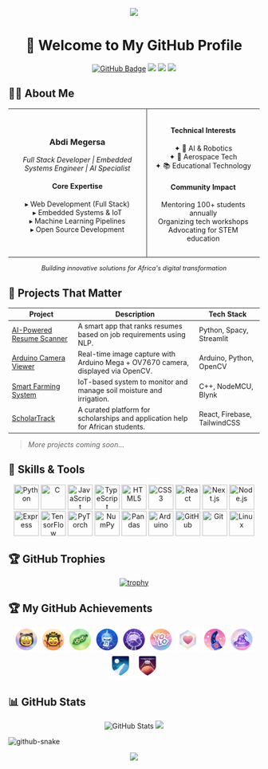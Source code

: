 <p align="center">
  <img src="https://capsule-render.vercel.app/api?text=Hi%20There,%20I'm%20Abdi!&animation=fadeIn&type=waving&color=gradient&height=200&section=header"/>
</p>

<h1 align="center">👋 Welcome to My GitHub Profile</h1>

<p align="center">
  <a href="https://github.com/Hope0351"><img src="https://img.shields.io/badge/Followers-641-blue?style=social&logo=github" alt="GitHub Badge"></a>
  <a href="mailto:abdimegersa02@gmail.com"><img src="https://img.shields.io/badge/Email-D14836?style=flat&logo=gmail&logoColor=white"/></a>
  <a href="https://www.linkedin.com/in/abdi-megersa/"><img src="https://img.shields.io/badge/LinkedIn-0077B5?style=flat&logo=linkedin&logoColor=white"/></a>
  <a href="https://twitter.com/yourhandle"><img src="https://img.shields.io/badge/Twitter-1DA1F2?style=flat&logo=twitter&logoColor=white"/></a>
</p>

 

## 🧑‍💼 About Me

<div align="center">

<table>
  <tr>
    <td width="55%" style="padding: 15px; border-right: 1px solid #30363d;">
      <h3 align="center">Abdi Megersa</h3>
      <p align="center" style="font-style: italic;">Full Stack Developer | Embedded Systems Engineer | AI Specialist</p>
      <h4 align="center">Core Expertise</h4>
      <ul style="list-style-type: none; padding-left: 0; text-align: center;">
        <li>▸ Web Development (Full Stack)</li>
        <li>▸ Embedded Systems & IoT</li>
        <li>▸ Machine Learning Pipelines</li>
        <li>▸ Open Source Development</li>
      </ul>
    </td>
    <td width="45%" style="padding: 15px;">
      <h4 align="center">Technical Interests</h4>
      <ul style="list-style-type: none; padding-left: 0; text-align: center;">
        <li>✦ 🤖 AI & Robotics</li>
        <li>✦ 🚀 Aerospace Tech</li>
        <li>✦ 📚 Educational Technology</li>
      </ul>
      <h4 align="center">Community Impact</h4>
      <p align="center">
        Mentoring 100+ students annually<br>
        Organizing tech workshops<br>
        Advocating for STEM education
      </p>
    </td>
  </tr>
</table>

<p align="center" style="font-size: 0.9em; margin-top: 10px;">
  <em>Building innovative solutions for Africa's digital transformation</em>
</p>

</div>
 

## 🚀 Projects That Matter

| Project                                                                    | Description                                                                      | Tech Stack                   |
| -------------------------------------------------------------------------- | -------------------------------------------------------------------------------- | ---------------------------- |
| [AI-Powered Resume Scanner](https://github.com/Hope0351/resume-scanner)    | A smart app that ranks resumes based on job requirements using NLP.              | Python, Spacy, Streamlit     |
| [Arduino Camera Viewer](https://github.com/Hope0351/arduino-camera-viewer) | Real-time image capture with Arduino Mega + OV7670 camera, displayed via OpenCV. | Arduino, Python, OpenCV      |
| [Smart Farming System](https://github.com/Hope0351/smart-farm)             | IoT-based system to monitor and manage soil moisture and irrigation.             | C++, NodeMCU, Blynk          |
| [ScholarTrack](https://github.com/Hope0351/scholartrack)                   | A curated platform for scholarships and application help for African students.   | React, Firebase, TailwindCSS |

> *More projects coming soon...*

 

## 💼 Skills & Tools

<p align="center">
  <!-- Programming Languages -->
  <img src="https://cdn.jsdelivr.net/gh/devicons/devicon/icons/python/python-original.svg" width="50" height="50" title="Python"/>
  <img src="https://cdn.jsdelivr.net/gh/devicons/devicon/icons/c/c-original.svg" width="50" height="50" title="C"/>
  <img src="https://cdn.jsdelivr.net/gh/devicons/devicon/icons/javascript/javascript-original.svg" width="50" height="50" title="JavaScript"/>
  <img src="https://cdn.jsdelivr.net/gh/devicons/devicon/icons/typescript/typescript-original.svg" width="50" height="50" title="TypeScript"/>
  <img src="https://cdn.jsdelivr.net/gh/devicons/devicon/icons/html5/html5-original.svg" width="50" height="50" title="HTML5"/>
  <img src="https://cdn.jsdelivr.net/gh/devicons/devicon/icons/css3/css3-original.svg" width="50" height="50" title="CSS3"/>

  <!-- Web Frameworks -->
  <img src="https://cdn.jsdelivr.net/gh/devicons/devicon/icons/react/react-original.svg" width="50" height="50" title="React"/>
  <img src="https://cdn.jsdelivr.net/gh/devicons/devicon/icons/nextjs/nextjs-original.svg" width="50" height="50" title="Next.js"/>
  <img src="https://cdn.jsdelivr.net/gh/devicons/devicon/icons/nodejs/nodejs-original.svg" width="50" height="50" title="Node.js"/>
  <img src="https://cdn.jsdelivr.net/gh/devicons/devicon/icons/express/express-original.svg" width="50" height="50" title="Express"/>

  <!-- AI & Data -->
  <img src="https://cdn.jsdelivr.net/gh/devicons/devicon/icons/tensorflow/tensorflow-original.svg" width="50" height="50" title="TensorFlow"/>
  <img src="https://cdn.jsdelivr.net/gh/devicons/devicon/icons/pytorch/pytorch-original.svg" width="50" height="50" title="PyTorch"/>
  <img src="https://cdn.jsdelivr.net/gh/devicons/devicon/icons/numpy/numpy-original.svg" width="50" height="50" title="NumPy"/>
  <img src="https://cdn.jsdelivr.net/gh/devicons/devicon/icons/pandas/pandas-original.svg" width="50" height="50" title="Pandas"/>

  <!-- Tools & DevOps -->
  <img src="https://cdn.jsdelivr.net/gh/devicons/devicon/icons/arduino/arduino-original.svg" width="50" height="50" title="Arduino"/>
  <img src="https://cdn.jsdelivr.net/gh/devicons/devicon/icons/github/github-original.svg" width="50" height="50" title="GitHub"/>
  <img src="https://cdn.jsdelivr.net/gh/devicons/devicon/icons/git/git-original.svg" width="50" height="50" title="Git"/>
  <img src="https://cdn.jsdelivr.net/gh/devicons/devicon/icons/linux/linux-original.svg" width="50" height="50" title="Linux"/>
</p>


## 🏆 GitHub Trophies

<div align="center">
  
[![trophy](https://github-profile-trophy.vercel.app/?username=Hope0351&theme=onedark&column=6&margin-w=15&margin-h=15&no-frame=false&rank=SECRET,SSS,SS,S,AAA,AA,A,B,C)](https://github.com/ryo-ma/github-profile-trophy)

</div>

 ## 🏆 My GitHub Achievements

<p align="center">
  <img src="https://github.com/Schweinepriester/github-profile-achievements/raw/main/images/starstruck-default.png" width="50" height="50" alt="Starstruck Badge"/>
  <img src="https://github.com/Schweinepriester/github-profile-achievements/raw/main/images/quickdraw-default.png" width="50" height="50" alt="Quickdraw Badge"/>
  <img src="https://github.com/Schweinepriester/github-profile-achievements/raw/main/images/pair-extraordinaire-default.png" width="50" height="50" alt="Pair Extraordinaire Badge"/>
  <img src="https://github.com/Schweinepriester/github-profile-achievements/raw/main/images/pull-shark-default.png" width="50" height="50" alt="Pull Shark Badge"/>
  <img src="https://github.com/Schweinepriester/github-profile-achievements/raw/main/images/galaxy-brain-default.png" width="50" height="50" alt="Galaxy Brain Badge"/>
  <img src="https://github.com/Schweinepriester/github-profile-achievements/raw/main/images/yolo-default.png" width="50" height="50" alt="YOLO Badge"/>
  <img src="https://github.com/Schweinepriester/github-profile-achievements/raw/main/images/public-sponsor-default.png" width="50" height="50" alt="Public Sponsor Badge"/>
  <img src="https://github.com/Schweinepriester/github-profile-achievements/raw/main/images/heart-on-your-sleeve-default.png" width="50" height="50" alt="Heart On Your Sleeve Badge"/>
  <img src="https://github.com/Schweinepriester/github-profile-achievements/raw/main/images/open-sourcerer-default.png" width="50" height="50" alt="Open Sourcerer Badge"/>
  <img src="https://github.com/Schweinepriester/github-profile-achievements/raw/main/images/arctic-code-vault-contributor-default.png" width="50" height="50" alt="Arctic Code Vault Contributor Badge"/>
  <img src="https://github.com/Schweinepriester/github-profile-achievements/raw/main/images/mars-2020-contributor-default.png" width="50" height="50" alt="Mars 2020 Contributor Badge"/>
</p>

## 📊 GitHub Stats

<p align="center">
  <img src="https://github-readme-stats.vercel.app/api?username=Hope0351&show_icons=true&theme=radical" alt="GitHub Stats"/>
  <img src="https://github-readme-stats.vercel.app/api/top-langs/?username=Hope0351&layout=compact&theme=radical"/>
</p>
<picture>
  <source media="(prefers-color-scheme: dark)" srcset="https://raw.githubusercontent.com/tobiasmeyhoefer/tobiasmeyhoefer/output/github-snake-dark.svg" />
  <source media="(prefers-color-scheme: light)" srcset="https://raw.githubusercontent.com/tobiasmeyhoefer/tobiasmeyhoefer/output/github-snake.svg" />
  <img alt="github-snake" src="https://raw.githubusercontent.com/tobiasmeyhoefer/tobiasmeyhoefer/output/github-snake.svg" />
</picture>
<p align="center">
  <img src="https://capsule-render.vercel.app/api?text=Thanks%20for%20visiting!&animation=fadeIn&type=waving&color=gradient&height=120&section=footer"/>
</p>
